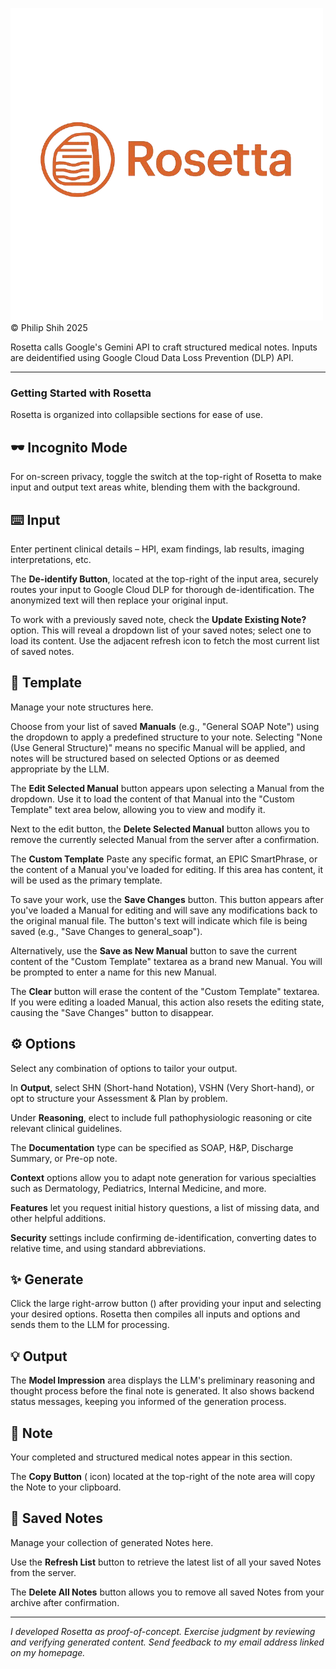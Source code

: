 ![Rosetta Logo](assets/img/rosetta_logo.png)
© Philip Shih 2025

Rosetta calls Google's Gemini API to craft structured medical notes. Inputs are deidentified using Google Cloud Data Loss Prevention (DLP) API.

---

### **Getting Started with Rosetta**
Rosetta is organized into collapsible sections for ease of use.

## 🕶️ Incognito Mode
For on-screen privacy, toggle the switch at the top-right of Rosetta to make input and output text areas white, blending them with the background.

## ⌨️ Input
Enter pertinent clinical details – HPI, exam findings, lab results, imaging interpretations, etc.

The **De-identify Button**, located at the top-right of the input area, securely routes your input to Google Cloud DLP for thorough de-identification. The anonymized text will then replace your original input.

To work with a previously saved note, check the **Update Existing Note?** option. This will reveal a dropdown list of your saved notes; select one to load its content. Use the adjacent refresh icon to fetch the most current list of saved notes.

## 📄 Template
Manage your note structures here.

Choose from your list of saved **Manuals** (e.g., "General SOAP Note") using the dropdown to apply a predefined structure to your note. Selecting "None (Use General Structure)" means no specific Manual will be applied, and notes will be structured based on selected Options or as deemed appropriate by the LLM.

The **Edit Selected Manual** button appears upon selecting a Manual from the dropdown. Use it to load the content of that Manual into the "Custom Template" text area below, allowing you to view and modify it.

Next to the edit button, the **Delete Selected Manual** button allows you to remove the currently selected Manual from the server after a confirmation.

The **Custom Template** Paste any specific format, an EPIC SmartPhrase, or the content of a Manual you've loaded for editing. If this area has content, it will be used as the primary template.

To save your work, use the **Save Changes** button. This button appears after you've loaded a Manual for editing and will save any modifications back to the original manual file. The button's text will indicate which file is being saved (e.g., "Save Changes to general_soap").

Alternatively, use the **Save as New Manual** button to save the current content of the "Custom Template" textarea as a brand new Manual. You will be prompted to enter a name for this new Manual.

The **Clear** button will erase the content of the "Custom Template" textarea. If you were editing a loaded Manual, this action also resets the editing state, causing the "Save Changes" button to disappear.

## ⚙️ Options
Select any combination of options to tailor your output.

In **Output**, select SHN (Short-hand Notation), VSHN (Very Short-hand), or opt to structure your Assessment & Plan by problem.

Under **Reasoning**, elect to include full pathophysiologic reasoning or cite relevant clinical guidelines.

The **Documentation** type can be specified as SOAP, H&P, Discharge Summary, or Pre-op note.

**Context** options allow you to adapt note generation for various specialties such as Dermatology, Pediatrics, Internal Medicine, and more.

**Features** let you request initial history questions, a list of missing data, and other helpful additions.

**Security** settings include confirming de-identification, converting dates to relative time, and using standard abbreviations.
   
## ✨ Generate
Click the large right-arrow button (<i class="fas fa-angle-right"></i>) after providing your input and selecting your desired options. Rosetta then compiles all inputs and options and sends them to the LLM for processing.

## 💡 Output
The **Model Impression** area displays the LLM's preliminary reasoning and thought process before the final note is generated. It also shows backend status messages, keeping you informed of the generation process.

## 📝 Note
Your completed and structured medical notes appear in this section.

The **Copy Button** (<i class="fas fa-copy"></i> icon) located at the top-right of the note area will copy the Note to your clipboard.

## 💾 Saved Notes
Manage your collection of generated Notes here.

Use the **Refresh List** button to retrieve the latest list of all your saved Notes from the server.

The **Delete All Notes** button allows you to remove all saved Notes from your archive after confirmation.

---
*I developed Rosetta as proof-of-concept. Exercise judgment by reviewing and verifying generated content. Send feedback to my email address linked on my homepage.*

